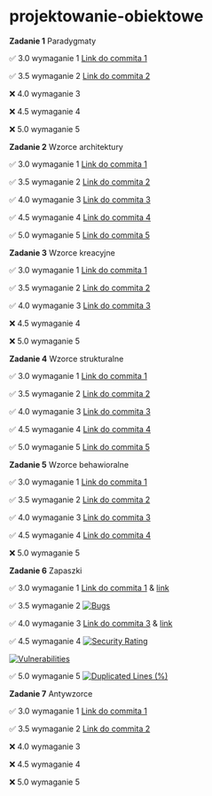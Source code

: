 # projektowanie-obiektowe

**Zadanie 1** Paradygmaty

:white_check_mark: 3.0 wymaganie 1 [Link do commita 1](https://github.com/bananky/projektowanie-obiektowe/commit/9d64cdfc3accc69c1553fcd84aa0fe33da72264b)

:white_check_mark: 3.5 wymaganie 2 [Link do commita 2](https://github.com/bananky/projektowanie-obiektowe/commit/b0ab673437e6955a9d1a4d509e652152147b94ad)

:x: 4.0 wymaganie 3 

:x: 4.5 wymaganie 4 

:x: 5.0 wymaganie 5 

**Zadanie 2** Wzorce architektury

:white_check_mark: 3.0 wymaganie 1 [Link do commita 1](https://github.com/bananky/projektowanie-obiektowe/commit/d399dfdd774a6b76f4ff5022d423350e1bbfdfc4) 

:white_check_mark: 3.5 wymaganie 2 [Link do commita 2](https://github.com/bananky/projektowanie-obiektowe/commit/ae4075924894e3cb25c1c42e0fd9fdc53d770f85) 

:white_check_mark: 4.0 wymaganie 3 [Link do commita 3](https://github.com/bananky/projektowanie-obiektowe/commit/d99b7cadffd2521eb3ec5d5913065a79f0bb68e7)

:white_check_mark: 4.5 wymaganie 4 [Link do commita 4](https://github.com/bananky/projektowanie-obiektowe/commit/0598e87bf0d63c33e907112b0217acb08d9593e5)

:white_check_mark: 5.0 wymaganie 5 [Link do commita 5](https://github.com/bananky/projektowanie-obiektowe/commit/c93888678631324be8cc340120517c281b313d21)

**Zadanie 3** Wzorce kreacyjne

:white_check_mark: 3.0 wymaganie 1 [Link do commita 1](https://github.com/bananky/projektowanie-obiektowe/commit/6285af73852605972e638e81f57bfcf0ae29f421)

:white_check_mark: 3.5 wymaganie 2 [Link do commita 2](https://github.com/bananky/projektowanie-obiektowe/commit/f1fa10c63a614a72538a11b68a2cbf9d5b3887a9)

:white_check_mark: 4.0 wymaganie 3 [Link do commita 3](https://github.com/bananky/projektowanie-obiektowe/commit/e966a800784725219ba063181227c4ed1aca9251)

:x: 4.5 wymaganie 4

:x: 5.0 wymaganie 5

**Zadanie 4** Wzorce strukturalne

:white_check_mark: 3.0 wymaganie 1 [Link do commita 1](https://github.com/bananky/projektowanie-obiektowe/commit/7c7d82d36f96416537409fd55e182b37ad291652)

:white_check_mark: 3.5 wymaganie 2 [Link do commita 2](https://github.com/bananky/projektowanie-obiektowe/commit/64f8f067b97e9f4a50670fabd34327e221fffaee)

:white_check_mark: 4.0 wymaganie 3 [Link do commita 3](https://github.com/bananky/projektowanie-obiektowe/commit/e1aa2c370f9ee7daca3ab7db98c286dd87713b4e)

:white_check_mark: 4.5 wymaganie 4 [Link do commita 4](https://github.com/bananky/projektowanie-obiektowe/commit/4a5e4754a00233cc0f8b3416dab2de4df522607f)

:white_check_mark: 5.0 wymaganie 5 [Link do commita 5](https://github.com/bananky/projektowanie-obiektowe/commit/199ce748ec643cd91d78519ddbe10bff82883941)


**Zadanie 5** Wzorce behawioralne

:white_check_mark: 3.0 wymaganie 1 [Link do commita 1](https://github.com/bananky/ebiznes/commit/c21a0be1e6c74ea23b829f47fd042b2d088c988a)

:white_check_mark: 3.5 wymaganie 2 [Link do commita 2](https://github.com/bananky/ebiznes/commit/1afbeff02d85d0959536a1159a5653e8ae8f317c)

:white_check_mark: 4.0 wymaganie 3 [Link do commita 3](https://github.com/bananky/ebiznes/commit/1afbeff02d85d0959536a1159a5653e8ae8f317c)

:white_check_mark: 4.5 wymaganie 4 [Link do commita 4](https://github.com/bananky/ebiznes/commit/fb6b613be28288fe132a80134c0a50c17766d18b)

:x: 5.0 wymaganie 5 


**Zadanie 6** Zapaszki

:white_check_mark: 3.0 wymaganie 1 [Link do commita 1](https://github.com/bananky/projektowanie-obiektowe/commit/5d7cc0fcb688d6f7d7a933424e0100414a2cf95c) & [link](https://github.com/bananky/projektowanie-obiektowe/commit/10230990a18ee93d1cfd8270d2dbe43bb26878d5)

:white_check_mark: 3.5 wymaganie 2 [![Bugs](https://sonarcloud.io/api/project_badges/measure?project=bananky_projektowanie-obiektowe&metric=bugs)](https://sonarcloud.io/summary/new_code?id=bananky_projektowanie-obiektowe)

:white_check_mark: 4.0 wymaganie 3 [Link do commita 3](https://github.com/bananky/projektowanie-obiektowe/commit/04686095f7504cb9e62597866ab67447b8509e55) & [link](https://github.com/bananky/projektowanie-obiektowe/commit/9be9d73d7b1ab569a0b1a42b4793f4b4603e7dfd)

:white_check_mark: 4.5 wymaganie 4 [![Security Rating](https://sonarcloud.io/api/project_badges/measure?project=bananky_projektowanie-obiektowe&metric=security_rating)](https://sonarcloud.io/summary/new_code?id=bananky_projektowanie-obiektowe)


[![Vulnerabilities](https://sonarcloud.io/api/project_badges/measure?project=bananky_projektowanie-obiektowe&metric=vulnerabilities)](https://sonarcloud.io/summary/new_code?id=bananky_projektowanie-obiektowe)


:white_check_mark: 5.0 wymaganie 5 [![Duplicated Lines (%)](https://sonarcloud.io/api/project_badges/measure?project=bananky_projektowanie-obiektowe&metric=duplicated_lines_density)](https://sonarcloud.io/summary/new_code?id=bananky_projektowanie-obiektowe)



**Zadanie 7** Antywzorce

:white_check_mark: 3.0 wymaganie 1 [Link do commita 1](https://github.com/bananky/projektowanie-obiektowe/commit/d26b2384e32cfecc969d36ac781f0f0459b6010d)

:white_check_mark: 3.5 wymaganie 2 [Link do commita 2](https://github.com/bananky/projektowanie-obiektowe/commit/bbe20cb356120cb4407a1240836343953f677490)

:x: 4.0 wymaganie 3 

:x: 4.5 wymaganie 4 

:x: 5.0 wymaganie 5 

